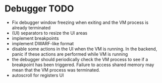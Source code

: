 # Debugger TODO

- Fix debugger window freezing when exiting and the VM process is already terminated
- (UI) separators to resize the UI areas
- implement breakpoints
- implement DWARF-like format
- disable some actions in the UI when the VM is running. In the backend, panic if these actions are performed while VM is running
- the debugger should periodically check the VM process to see if a breakpoint has been triggered. Failure to access shared memory may mean that the VM process was terminated.
- autoscroll for registers UI
